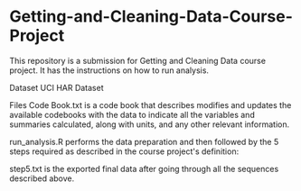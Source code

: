 # Getting-and-Cleaning-Data-Course-Project
This repository is a submission for Getting and Cleaning Data course project. It has the instructions on how to run analysis.

Dataset
UCI HAR Dataset

Files
Code Book.txt is a code book that describes modifies and updates the available codebooks with the data to indicate all the variables and summaries calculated, along with units, and any other relevant information.

run_analysis.R performs the data preparation and then followed by the 5 steps required as described in the course project's definition:

step5.txt is the exported final data after going through all the sequences described above.